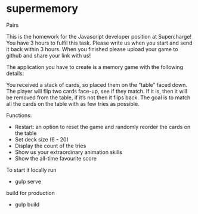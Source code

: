 # supermemory

Pairs

This is the homework for the Javascript developer position at Supercharge! You have 3 hours to fulfil this task. Please write us when you start and send it back within 3 hours. When you finished please upload your game to github and share your link with us!

The application you have to create is a memory game with the following details:

You received a stack of cards, so placed them on the “table” faced down. The player will flip two cards face-up, see if they match. If it is, then it will be removed from the table, if it’s not then it flips back. The goal is to match all the cards on the table with as few tries as possible.

Functions:
- Restart: an option to reset the game and randomly reorder the cards on the table
- Set deck size (6 - 20)
- Display the count of the tries
- Show us your extraordinary animation skills
- Show the all-time favourite score


To start it locally run
 - gulp serve

build for production
 - gulp build
